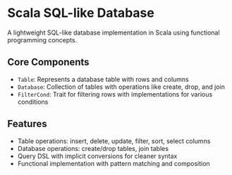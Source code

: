 # Scala SQL-like Database

A lightweight SQL-like database implementation in Scala using functional programming concepts.

## Core Components

- `Table`: Represents a database table with rows and columns
- `Database`: Collection of tables with operations like create, drop, and join
- `FilterCond`: Trait for filtering rows with implementations for various conditions

## Features

- Table operations: insert, delete, update, filter, sort, select columns
- Database operations: create/drop tables, join tables
- Query DSL with implicit conversions for cleaner syntax
- Functional implementation with pattern matching and composition
